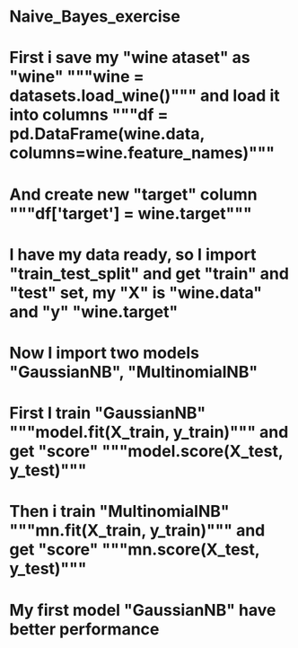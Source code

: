 # Naive_Bayes_exercise
# First i save my "wine ataset" as "wine" """wine = datasets.load_wine()""" and load it into columns """df = pd.DataFrame(wine.data, columns=wine.feature_names)"""
# And create new "target" column """df['target'] = wine.target"""
# I have my data ready, so I import "train_test_split" and get "train" and "test" set, my "X" is "wine.data" and "y" "wine.target"
# Now I import two models "GaussianNB", "MultinomialNB" 
# First I train "GaussianNB" """model.fit(X_train, y_train)""" and get "score" """model.score(X_test, y_test)"""
# Then i train "MultinomialNB" """mn.fit(X_train, y_train)""" and get "score" """mn.score(X_test, y_test)"""
# My first model "GaussianNB" have better performance
